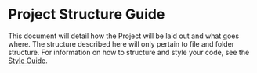 # Project Structure Guide

This document will detail how the Project will be laid out and what goes where.
The structure described here will only pertain to file and folder structure.
For information on how to structure and style your code, see the [Style Guide](./STYLE.md).
